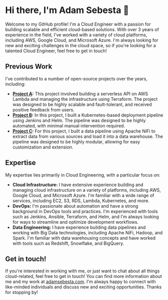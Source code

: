 # Hi there, I'm Adam Sebesta 👋

Welcome to my GitHub profile! I'm a Cloud Engineer with a passion for building scalable and efficient cloud-based solutions. With over 3 years of experience in the field, I've worked with a variety of cloud platforms, including AWS, Google Cloud, and Microsoft Azure. I'm always looking for new and exciting challenges in the cloud space, so if you're looking for a talented Cloud Engineer, feel free to get in touch!

## Previous Work

I've contributed to a number of open-source projects over the years, including:

- **[Project A](https://adamsebesta.com/project-a/):** This project involved building a serverless API on AWS Lambda and managing the infrastructure using Terraform. The project was designed to be highly scalable and fault-tolerant, and received positive feedback from users.
- **[Project B](https://adamsebesta.com/project-b/):** In this project, I built a Kubernetes-based deployment pipeline using Jenkins and Helm. The pipeline was designed to be highly automated, with minimal manual intervention required.
- **[Project C](https://adamsebesta.com/project-c/):** For this project, I built a data pipeline using Apache NiFi to extract data from various sources and load it into a data warehouse. The pipeline was designed to be highly modular, allowing for easy customization and extension.

## Expertise

My expertise lies primarily in Cloud Engineering, with a particular focus on:

- **Cloud Infrastructure:** I have extensive experience building and managing cloud infrastructure on a variety of platforms, including AWS, Google Cloud, and Microsoft Azure. I'm familiar with a wide range of services, including EC2, S3, RDS, Lambda, Kubernetes, and more.
- **DevOps:** I'm passionate about automation and have a strong background in DevOps tools and practices. I'm experienced with tools such as Jenkins, Ansible, Terraform, and Helm, and I'm always looking for ways to streamline and optimize development workflows.
- **Data Engineering:** I have experience building data pipelines and working with Big Data technologies, including Apache NiFi, Hadoop, and Spark. I'm familiar with data warehousing concepts and have worked with tools such as Redshift, Snowflake, and BigQuery.

## Get in touch!

If you're interested in working with me, or just want to chat about all things cloud-related, feel free to get in touch! You can find more information about me and my work at [adamsebesta.com](https://adamsebesta.com/). I'm always happy to connect with like-minded individuals and discuss new and exciting opportunities. Thanks for stopping by!
